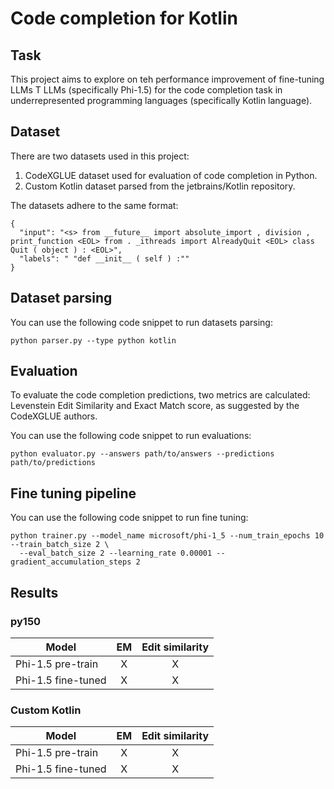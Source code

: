 # Code completion for Kotlin


## Task

This project aims to explore on teh performance improvement of fine-tuning LLMs T LLMs (specifically Phi-1.5) for the code completion task in underrepresented programming languages (specifically Kotlin language). 

## Dataset

There are two datasets used in this project: 
1. CodeXGLUE dataset used for evaluation of code completion in Python.
2. Custom Kotlin dataset parsed from the jetbrains/Kotlin repository.

The datasets adhere to the same format:
```
{
  "input": "<s> from __future__ import absolute_import , division , print_function <EOL> from . _ithreads import AlreadyQuit <EOL> class Quit ( object ) : <EOL>",
  "labels": " "def __init__ ( self ) :""
}
```

## Dataset parsing

You can use the following code snippet to run datasets parsing:
```shell
python parser.py --type python kotlin
```

## Evaluation

To evaluate the code completion predictions, two metrics are calculated: Levenstein Edit Similarity and Exact Match score, as suggested by the CodeXGLUE authors.

You can use the following code snippet to run evaluations:
```shell
python evaluator.py --answers path/to/answers --predictions path/to/predictions
```

## Fine tuning pipeline

You can use the following code snippet to run fine tuning:

```shell
python trainer.py --model_name microsoft/phi-1_5 --num_train_epochs 10 --train_batch_size 2 \
  --eval_batch_size 2 --learning_rate 0.00001 --gradient_accumulation_steps 2
```

## Results

### py150

| Model                                                 |     EM     |  Edit similarity  |
| ----------------------------------------------------- | :--------: | :---------------: |
|  Phi-1.5 pre-train                                           |    X   |      X       |
| Phi-1.5 fine-tuned                                           |   X   |       X       |

### Custom Kotlin

| Model                                                 |     EM     |  Edit similarity  |
| ----------------------------------------------------- | :--------: | :---------------: |
| Phi-1.5 pre-train                                           |    X   |      X        |
| Phi-1.5 fine-tuned                                           |    X   |       X       |


